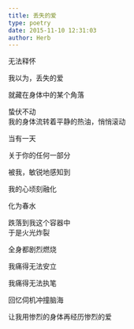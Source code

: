 ```yaml
---
title: 丢失的爱
type: poetry
date: 2015-11-10 12:31:03
author: Herb
---
```

无法释怀

我以为，丢失的爱

就藏在身体中的某个角落

蛰伏不动
<br />
我的身体流转着平静的热油，悄悄滚动

当有一天

关于你的任何一部分

被我，敏锐地感知到

我的心顷刻融化

化为春水

跌落到我这个容器中
<br />
于是火光炸裂

全身都剧烈燃烧

我痛得无法安立

我痛得无法执笔

回忆伺机冲撞脑海

让我用惨烈的身体再经历惨烈的爱
